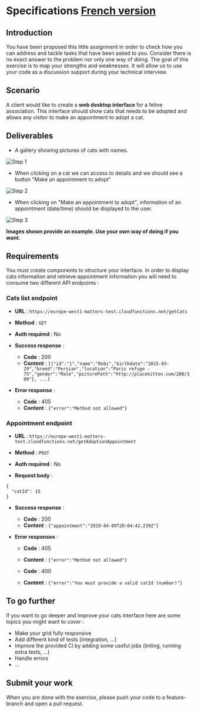 # Specifications <a href="./SPECIFICATIONS.md">French version</a>

## Introduction

You have been proposed this little assignment in order to check how you can address and tackle tasks that have been asked to you. Consider there is no exact answer to the problem nor only one way of doing. The goal of this exercise is to map your strengths and weaknesses. It will allow us to use your code as a discussion support during your technical interview.

## Scenario

A client would like to create a **web desktop interface** for a feline association. This interface should show cats that needs to be adopted and allows any visitor to make an appointment to adopt a cat.

## Deliverables

- A gallery showing pictures of cats with names.

![Step 1](./step1.png "Cats gallery")

- When clicking on a cat we can access to details and we should see a button "Make an appointment to adopt"

![Step 2](./step2.png "Cat details")

- When clicking on "Make an appointment to adopt", information of an appointment (date/time) should be displayed to the user.

![Step 3](./step3.png "Appointment confirmation")

**Images shown provide an example. Use your own way of doing if you want.**

## Requirements

You must create components to structure your interface. In order to display cats information and retrieve appointment information you will need to consume two different API endpoints :

### Cats list endpoint

- **URL** : `https://europe-west1-matters-test.cloudfunctions.net/getCats`

- **Method** : `GET`

- **Auth required** : No

- **Success response** :

  - **Code** : 200
  - **Content** : `[{"id":"1","name":"Robi","birthdate":"2015-03-29","breed":"Persian","location":"Paris refuge - 75","gender":"Male","picturePath":"http://placekitten.com/200/300"}, ...]`

- **Error response** :
  - **Code** : 405
  - **Content** : `{"error":"Method not allowed"}`

### Appointment endpoint

- **URL** : `https://europe-west1-matters-test.cloudfunctions.net/getAdoptionAppointment`

- **Method** : `POST`

- **Auth required** : No

- **Request body** :

```
{
  "catId": 15
}
```

- **Success response** :

  - **Code** : 200
  - **Content** : `{"appointment":"2019-04-09T20:04:42.230Z"}`

- **Error responses** :

  - **Code** : 405
  - **Content** : `{"error":"Method not allowed"}`

  - **Code** : 400
  - **Content** : `{"error":"You must provide a valid catId (number)"}`

## To go further

If you want to go deeper and improve your cats interface here are some topics you might want to cover :

- Make your grid fully responsive
- Add different kind of tests (integration, ...)
- Improve the provided CI by adding some useful jobs (linting, running extra tests, ...)
- Handle errors
- ...

## Submit your work

When you are done with the exercise, please push your code to a feature-branch and open a pull request.
